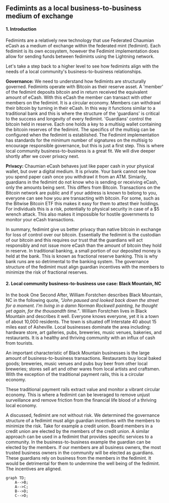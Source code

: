 ## Fedimints as a local business-to-business medium of exchange

#### 1. Introduction
Fedimints are a relatively new technology that use Federated Chaumian eCash as a medium of exchange within the federated mint (fedimint). Each fedimint is its own ecosystem, however the Fedimint implementation does allow for sending funds between fedimints using the Lightning network.

Let's take a step back to a higher level to see how fedimints align with the needs of a local community's business-to-business relationships. 

**Governance:** We need to understand how fedimints are structurally governed. Fedimints operate with Bitcoin as their reserve asset. A 'member' of the fedimint deposits bitcoin and in return received the equivalent amount of eCash. With this eCash the member can transact with other members on the fedimint. It is a circular economy. Members can withdrawl their bitcoin by turning in their eCash. In this way it functions similar to a traditional bank and this is where the structure of the 'guardians' is critical to the success and longevity of every fedimint. 'Guardians' control the bitcoin held in reserve. Each one holds a key to a multisig wallet containing the bitcoin reserves of the fedimint. The specifics of the multisig can be configured when the fedimint is established. The Fedimint implementation has standards for the minimum number of signatures on the multisig to encourage responsible governance, but this is just a first step. This is where local community business-to-business is a great fit. We will dive deeper shortly after we cover privacy next.
   
**Privacy:** Chaumian eCash behaves just like paper cash in your physical wallet, but over a digital medium. It is private. Your bank cannot see how you spend paper cash once you withdrawl it from an ATM. Simiarily, guardians in the fedimint do not know who is sending or receiving eCash, only the amounts being sent. This differs from Bitcoin. Transactions on the Bitcoin network are public and if your address is known to belong to you, everyone can see how you are transacting with bitcoin. For some, such as the Bitwise Bitcoin ETF this makes it easy for them to attest their holdings. For individuals this is a risk, potentially to physical security in case of a $5 wrench attack. This also makes it impossible for hostile governments to monitor your eCash transactions.

In summary, fedimint give us better privacy than native bitcoin in exchange for loss of control over our bitcoin. Essentially the fedimint is the custodian of our bitcoin and this requires our trust that the guardians will act responsibly and not issue more eCash than the amount of bitcoin they hold in reserve. In traditional banking, a small portion of our deposited money is held at the bank. This is known as fractional reserve banking. This is why bank runs are so detrimental to the banking system. The governance structure of the fedimint must align guardian incentives with the members to minimize the risk of fractional reserves.

#### 2. Local community business-to-business use case: Black Mountain, NC

In the book One Second After, William Forstchen describes Black Mountain, NC in the following quote, *"John paused and looked back down the street for a moment. I’m living in a damn Norman Rockwell painting, he thought yet again, for the thousandth time."*. William Forstchen lives in Black Mountain and describes it well. Everyone knows everyone, yet it is a town of about 10,000 residents. The town is situated off Interstate 40 about 15 miles east of Asheville. Local businesses dominate the area including: hardware store, art galleries, pubs, breweries, music venues, bakeries, and restaurants. It is a healthy and thriving community with an influx of cash from tourists.

An important characteristic of Black Mountain businesses is the large amount of business-to-business transactions. Restaurants buy local baked goods; breweries, music venues and pubs buy beer from other local breweries; stores sell art and other wares from local artists and craftsmen. With the exception of the traditional payment rails, this is a circular economy. 

These traditional payment rails extract value and monitor a vibrant circular economy. This is where a fedimint can be leveraged to remove unjust surveillance and remove friction from the financial life blood of a thriving local economy.

A discussed, fedimint are not without risk. We determined the governance structure of a fedimint must align guardian incentives with the members to minimize the risk. Take for example a credit union. Board members in a credit union are elected by the members of the credit union. A similar approach can be used in a fedimint that provides specific services to a community. In the business-to-business example the guardian can be elected by the members. If our members are all business owners, the most trusted business owners in the community will be elected as guardians. These guardians rely on business from the members in the fedimint. It would be detrimental for them to undermine the well being of the fedimint. The incentives are aligned.

```mermaid
graph TD;
    A-->B;
    A-->C;
    B-->D;
    C-->D;
```
